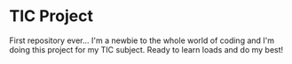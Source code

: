 # TIC Project
First repository ever...
I'm a newbie to the whole world of coding and I'm doing this project for my TIC subject. Ready to learn loads and do my best!
